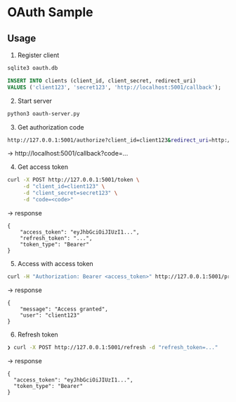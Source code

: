 # OAuth Sample
## Usage
1. Register client
```sh
sqlite3 oauth.db
```
```sql
INSERT INTO clients (client_id, client_secret, redirect_uri)
VALUES ('client123', 'secret123', 'http://localhost:5001/callback');
```

2. Start server
```sh
python3 oauth-server.py
```

3. Get authorization code
```sh
http://127.0.0.1:5001/authorize?client_id=client123&redirect_uri=http://localhost:5001/callback
```
-> http://localhost:5001/callback?code=...

4. Get access token
```sh
curl -X POST http://127.0.0.1:5001/token \
     -d "client_id=client123" \
     -d "client_secret=secret123" \
     -d "code=<code>"
```
-> response
```
{
    "access_token": "eyJhbGciOiJIUzI1...",
    "refresh_token": "...",
    "token_type": "Bearer"
}
```
5. Access with access token
```sh
curl -H "Authorization: Bearer <access_token>" http://127.0.0.1:5001/protected
```
-> response
```
{
    "message": "Access granted",
    "user": "client123"
}
```
6. Refresh token
```sh
❯ curl -X POST http://127.0.0.1:5001/refresh -d "refresh_token=..."
```
-> response
```
{
  "access_token": "eyJhbGciOiJIUzI1...",
  "token_type": "Bearer"
}
```